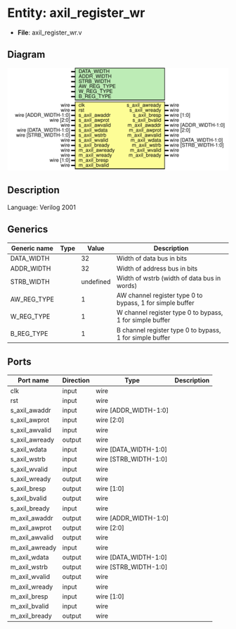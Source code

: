# Entity: axil_register_wr

- **File**: axil_register_wr.v
## Diagram

![Diagram](axil_register_wr.svg "Diagram")
## Description

Language: Verilog 2001
 
## Generics

| Generic name | Type | Value     | Description                                                |
| ------------ | ---- | --------- | ---------------------------------------------------------- |
| DATA_WIDTH   |      | 32        | Width of data bus in bits                                  |
| ADDR_WIDTH   |      | 32        | Width of address bus in bits                               |
| STRB_WIDTH   |      | undefined | Width of wstrb (width of data bus in words)                |
| AW_REG_TYPE  |      | 1         | AW channel register type 0 to bypass, 1 for simple buffer  |
| W_REG_TYPE   |      | 1         | W channel register type 0 to bypass, 1 for simple buffer   |
| B_REG_TYPE   |      | 1         | B channel register type 0 to bypass, 1 for simple buffer   |
## Ports

| Port name      | Direction | Type                  | Description |
| -------------- | --------- | --------------------- | ----------- |
| clk            | input     | wire                  |             |
| rst            | input     | wire                  |             |
| s_axil_awaddr  | input     | wire [ADDR_WIDTH-1:0] |             |
| s_axil_awprot  | input     | wire [2:0]            |             |
| s_axil_awvalid | input     | wire                  |             |
| s_axil_awready | output    | wire                  |             |
| s_axil_wdata   | input     | wire [DATA_WIDTH-1:0] |             |
| s_axil_wstrb   | input     | wire [STRB_WIDTH-1:0] |             |
| s_axil_wvalid  | input     | wire                  |             |
| s_axil_wready  | output    | wire                  |             |
| s_axil_bresp   | output    | wire [1:0]            |             |
| s_axil_bvalid  | output    | wire                  |             |
| s_axil_bready  | input     | wire                  |             |
| m_axil_awaddr  | output    | wire [ADDR_WIDTH-1:0] |             |
| m_axil_awprot  | output    | wire [2:0]            |             |
| m_axil_awvalid | output    | wire                  |             |
| m_axil_awready | input     | wire                  |             |
| m_axil_wdata   | output    | wire [DATA_WIDTH-1:0] |             |
| m_axil_wstrb   | output    | wire [STRB_WIDTH-1:0] |             |
| m_axil_wvalid  | output    | wire                  |             |
| m_axil_wready  | input     | wire                  |             |
| m_axil_bresp   | input     | wire [1:0]            |             |
| m_axil_bvalid  | input     | wire                  |             |
| m_axil_bready  | output    | wire                  |             |
